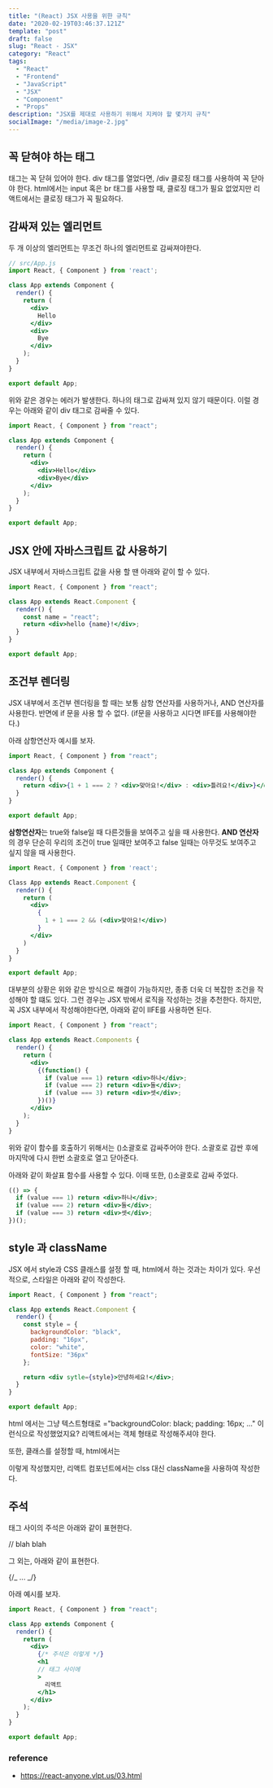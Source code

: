 ```yaml
---
title: "(React) JSX 사용을 위한 규칙"
date: "2020-02-19T03:46:37.121Z"
template: "post"
draft: false
slug: "React - JSX"
category: "React"
tags:
  - "React"
  - "Frontend"
  - "JavaScript"
  - "JSX"
  - "Component"
  - "Props"
description: "JSX를 제대로 사용하기 위해서 지켜야 할 몇가지 규칙"
socialImage: "/media/image-2.jpg"
---
```


## 꼭 닫혀야 하는 태그

태그는 꼭 닫혀 있어야 한다. div 태그를 열었다면, /div 클로징 태그를 사용하여 꼭 닫아야 한다.
html에서는 input 혹은 br 태그를 사용할 때, 클로징 태그가 필요 없었지만 리액트에서는 클로징 태그가 꼭 필요하다.

## 감싸져 있는 엘리먼트

두 개 이상의 엘리먼트는 무조건 하나의 엘리먼트로 감싸져야한다.

```jsx
// src/App.js
import React, { Component } from 'react';

class App extends Component {
  render() {
    return (
      <div>
        Hello
      </div>
      <div>
        Bye
      </div>
    );
  }
}

export default App;
```

위와 같은 경우는 에러가 발생한다. 하나의 태그로 감싸져 있지 않기 때문이다.
이럴 경우는 아래와 같이 div 태그로 감싸줄 수 있다.

```jsx
import React, { Component } from "react";

class App extends Component {
  render() {
    return (
      <div>
        <div>Hello</div>
        <div>Bye</div>
      </div>
    );
  }
}

export default App;
```

## JSX 안에 자바스크립트 값 사용하기

JSX 내부에서 자바스크립트 값을 사용 할 땐 아래와 같이 할 수 있다.

```jsx
import React, { Component } from "react";

class App extends React.Component {
  render() {
    const name = "react";
    return <div>hello {name}!</div>;
  }
}

export default App;
```

## 조건부 렌더링

JSX 내부에서 조건부 렌더링을 할 때는 보통 삼항 연산자를 사용하거나, AND 연산자를 사용한다.
반면에 if 문을 사용 할 수 없다. (if문을 사용하고 시다면 IIFE를 사용해야한다.)

아래 삼항연산자 예시를 보자.

```jsx
import React, { Component } from "react";

class App extends Component {
  render() {
    return <div>{1 + 1 === 2 ? <div>맞아요!</div> : <div>틀려요!</div>}</div>;
  }
}

export default App;
```

<b>삼항연산자</b>는 true와 false일 때 다른것들을 보여주고 싶을 때 사용한다.
<b>AND 연산자</b>의 경우 단순히 우리의 조건이 true 일때만 보여주고 false 일때는
아무것도 보여주고 싶지 않을 때 사용한다.

```jsx
import React, { Component } from 'react';

Class App extends React.Component {
  render() {
    return (
      <div>
        {
          1 + 1 === 2 && (<div>맞아요!</div>)
        }
      </div>
    )
  }
}

export default App;
```

대부분의 상황은 위와 같은 방식으로 해결이 가능하지만, 종종 더욱 더 복잡한 조건을 작성해야 할 떄도 있다.
그런 경우는 JSX 밖에서 로직을 작성하는 것을 추천한다. 하지만, 꼭 JSX 내부에서 작성해야한다면, 아래와 같이 IIFE를 사용하면 된다.

```jsx
import React, { Component } from "react";

class App extends React.Components {
  render() {
    return (
      <div>
        {(function() {
          if (value === 1) return <div>하나</div>;
          if (value === 2) return <div>둘</div>;
          if (value === 3) return <div>셋</div>;
        })()}
      </div>
    );
  }
}
```

위와 같이 함수를 호출하기 위해서는 ()소괄호로 감싸주어야 한다. 소괄호로 감싼 후에 마지막에 다시 한번 소괄호로 열고 닫아준다.

아래와 같이 화살표 함수를 사용할 수 있다. 이때 또한, ()소괄호로 감싸 주었다.

```jsx
(() => {
  if (value === 1) return <div>하나</div>;
  if (value === 2) return <div>둘</div>;
  if (value === 3) return <div>셋</div>;
})();
```

## style 과 className

JSX 에서 style과 CSS 클래스를 설정 할 때, html에서 하는 것과는 차이가 있다.
우선적으로, 스타일은 아래와 같이 작성한다.

```jsx
import React, { Component } from "react";

class App extends React.Component {
  render() {
    const style = {
      backgroundColor: "black",
      padding: "16px",
      color: "white",
      fontSize: "36px"
    };

    return <div sytle={style}>안녕하세요!</div>;
  }
}

export default App;
```

html 에서는 그냥 텍스트형태로 ="backgroundColor: black; padding: 16px; ..." 이런식으로 작성했었지요? 리액트에서는 객체 형태로 작성해주셔야 한다.

또한, 클래스를 설정할 때, html에서는 <div class="hello"> 이렇게 작성했지만, 리액트 컴포넌트에서는 clss 대신 className을 사용하여 작성한다.

## 주석

태그 사이의 주석은 아래와 같이 표현한다.

// blah blah

그 외는, 아래와 같이 표현한다.

{/_ ... _/}

아래 예시를 보자.

```jsx
import React, { Component } from "react";

class App extends Component {
  render() {
    return (
      <div>
        {/* 주석은 이렇게 */}
        <h1
        // 태그 사이에
        >
          리액트
        </h1>
      </div>
    );
  }
}

export default App;
```

### reference

- https://react-anyone.vlpt.us/03.html
